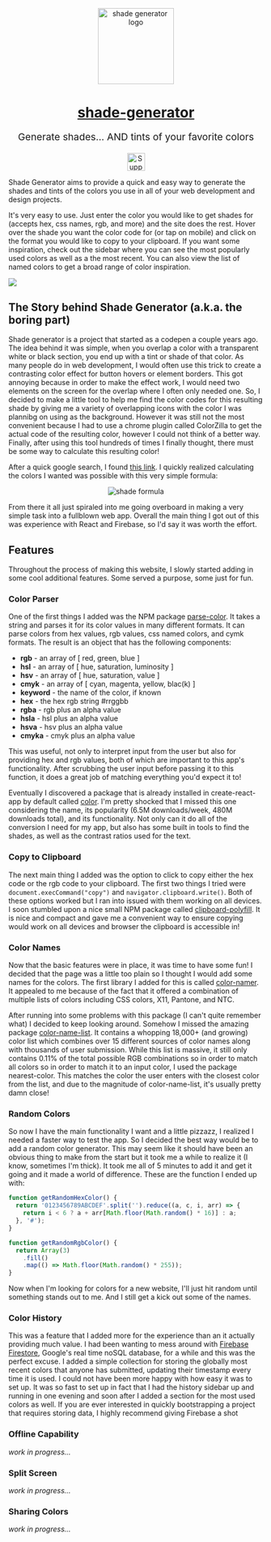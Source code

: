<p align="center" style="color: #343a40">
  <a href="https://www.shadegenerator.com" target="_blank"><img src="./public/icons/android-chrome-192x192.png" alt="shade generator logo" height="150"></a>
  <h1 align="center"><a href="https://www.shadegenerator.com" target="_blank">shade-generator</a></h1>
</p>
<p align="center" style="font-size: 1.2rem;">Generate shades... AND tints of your favorite colors</p>
<p align="center"><a href="https://ko-fi.com/D1D513LDD" target="_blank"><img src="./github/ko-fi.png" alt="Support me on Ko-fi" height="35"></a></p>

Shade Generator aims to provide a quick and easy way to generate the shades and tints of the colors you use in all of your web development and design projects.

It's very easy to use. Just enter the color you would like to get shades for (accepts hex, css names, rgb, and more) and the site does the rest. Hover over the shade you want the color code for (or tap on mobile) and click on the format you would like to copy to your clipboard. If you want some inspiration, check out the sidebar where you can see the most popularly used colors as well as a the most recent. You can also view the list of named colors to get a broad range of color inspiration.

![](github/demo_small.gif)

## The Story behind Shade Generator (a.k.a. the boring part)

Shade generator is a project that started as a codepen a couple years ago. The idea behind it was simple, when you overlap a color with a transparent white or black section, you end up with a tint or shade of that color. As many people do in web development, I would often use this trick to create a contrasting color effect for button hovers or element borders. This got annoying because in order to make the effect work, I would need two elements on the screen for the overlap where I often only needed one. So, I decided to make a little tool to help me find the color codes for this resulting shade by giving me a variety of overlapping icons with the color I was plannibg on using as the background. However it was still not the most convenient because I had to use a chrome plugin called ColorZilla to get the actual code of the resulting color, however I could not think of a better way. Finally, after using this tool hundreds of times I finally thought, there must be some way to calculate this resulting color!

After a quick google search, I found [this link](https://www.viget.com/articles/equating-color-and-transparency/). I quickly realized calculating the colors I wanted was possible with this very simple formula:

<p align="center">
  <img src="./github/formula.png" alt="shade formula">
</p>

From there it all just spiraled into me going overboard in making a very simple task into a fullblown web app. Overall the main thing I got out of this was experience with React and Firebase, so I'd say it was worth the effort.

## Features

Throughout the process of making this website, I slowly started adding in some cool additional features. Some served a purpose, some just for fun.

### Color Parser

One of the first things I added was the NPM package [parse-color](https://www.npmjs.com/package/parse-color). It takes a string and parses it for its color values in many different formats. It can parse colors from hex values, rgb values, css named colors, and cymk formats. The result is an object that has the following components:

- **rgb** - an array of [ red, green, blue ]
- **hsl** - an array of [ hue, saturation, luminosity ]
- **hsv** - an array of [ hue, saturation, value ]
- **cmyk** - an array of [ cyan, magenta, yellow, blac(k) ]
- **keyword** - the name of the color, if known
- **hex** - the hex rgb string #rrggbb
- **rgba** - rgb plus an alpha value
- **hsla** - hsl plus an alpha value
- **hsva** - hsv plus an alpha value
- **cmyka** - cmyk plus an alpha value

This was useful, not only to interpret input from the user but also for providing hex and rgb values, both of which are important to this app's functionality. After scrubbing the user input before passing it to this function, it does a great job of matching everything you'd expect it to!

Eventually I discovered a package that is already installed in create-react-app by default called [color](https://www.npmjs.com/package/color). I'm pretty shocked that I missed this one considering the name, its popularity (6.5M downloads/week, 480M downloads total), and its functionality. Not only can it do all of the conversion I need for my app, but also has some built in tools to find the shades, as well as the contrast ratios used for the text.

### Copy to Clipboard

The next main thing I added was the option to click to copy either the hex code or the rgb code to your clipboard. The first two things I tried were `document.execCommand("copy")` and `navigator.clipboard.write()`. Both of these options worked but I ran into issued with them working on all devices. I soon stumbled upon a nice small NPM package called [clipboard-polyfill](https://www.npmjs.com/package/clipboard-polyfill). It is nice and compact and gave me a convenient way to ensure copying would work on all devices and browser the clipboard is accessible in!

### Color Names

Now that the basic features were in place, it was time to have some fun! I decided that the page was a little too plain so I thought I would add some names for the colors. The first library I added for this is called [color-namer](https://www.npmjs.com/package/color-namer). It appealed to me because of the fact that it offered a combination of multiple lists of colors including CSS colors, X11, Pantone, and NTC.

After running into some problems with this package (I can't quite remember what) I decided to keep looking around. Somehow I missed the amazing package [color-name-list](https://www.npmjs.com/package/color-name-list). It contains a whopping 18,000+ (and growing) color list which combines over 15 different sources of color names along with thousands of user submission. While this list is massive, it still only contains 0.11% of the total possible RGB combinations so in order to match all colors so in order to match it to an input color, I used the package nearest-color. This matches the color the user enters with the closest color from the list, and due to the magnitude of color-name-list, it's usually pretty damn close!

### Random Colors

So now I have the main functionality I want and a little pizzazz, I realized I needed a faster way to test the app. So I decided the best way would be to add a random color generator. This may seem like it should have been an obvious thing to make from the start but it took me a while to realize it (I know, sometimes I'm thick). It took me all of 5 minutes to add it and get it going and it made a world of difference. These are the function I ended up with:

```js
function getRandomHexColor() {
  return '0123456789ABCDEF'.split('').reduce((a, c, i, arr) => {
    return i < 6 ? a + arr[Math.floor(Math.random() * 16)] : a;
  }, '#');
}

function getRandomRgbColor() {
  return Array(3)
    .fill()
    .map(() => Math.floor(Math.random() * 255));
}
```

Now when I'm looking for colors for a new website, I'll just hit random until something stands out to me. And I still get a kick out some of the names.

### Color History

This was a feature that I added more for the experience than an it actually providing much value. I had been wanting to mess around with [Firebase Firestore](https://firebase.google.com/), Google's real time noSQL database, for a while and this was the perfect excuse. I added a simple collection for storing the globally most recent colors that anyone has submitted, updating their timestamp every time it is used. I could not have been more happy with how easy it was to set up. It was so fast to set up in fact that I had the history sidebar up and running in one evening and soon after I added a section for the most used colors as well. If you are ever interested in quickly bootstrapping a project that requires storing data, I highly recommend giving Firebase a shot

### Offline Capability

_work in progress..._

### Split Screen

_work in progress..._

### Sharing Colors

_work in progress..._

